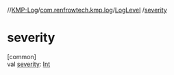 //[KMP-Log](../../../index.md)/[com.renfrowtech.kmp.log](../index.md)/[LogLevel](index.md)
/[severity](severity.md)

# severity

[common]\
val [severity](severity.md): [Int](https://kotlinlang.org/api/latest/jvm/stdlib/kotlin/-int/index.html)
